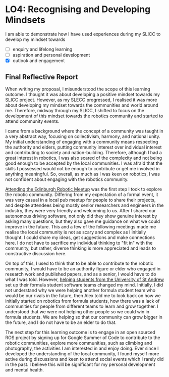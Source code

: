 # LO4: Recognising and Developing Mindsets

I am able to demonstrate how I have used experiences during my SLICC to develop my mindset towards

- [ ] enquiry and lifelong learning
- [ ] aspiration and personal development
- [x] outlook and engagement

## Final Reflective Report

When writing my proposal, I misunderstood the scope of this learning outcome. I thought it was about developing a positive mindset towards my SLICC project. However, as my SLECC progressed, I realised it was more about developing my mindset towards the communities and world around me. Therefore, midway through my SLICC, I shifted to focus on the development of this mindset towards the robotics community and started to attend community events.

I came from a background where the concept of a community was taught in a very abstract way, focusing on collectivism, harmony, and national unity. My initial understanding of engaging with a community means respecting the authority and elders, putting community interest over individual interest and contributing to society and nation-building. Therefore, although I had a great interest in robotics, I was also scared of the complexity and not being good enough to be accepted by the local communities. I was afraid that the skills I possessed would not be enough to contribute or get me involved in anything meaningful. So, overall, as much as I was keen on robotics, I was not confident about engaging with the robotics community. 

[Attending the Edinburgh Robotic Meetup]() was the first step I took to explore the robotic community. Differing from my expectation of a formal event, it was very casual in a local pub meetup for people to share their projects, and despite attendees being mostly senior researchers and engineers in the industry, they were very friendly and welcoming to us. After I shared our autonomous driving software, not only did they show genuine interest by asking many questions, but they also gave me guidance on what we could improve in the future. This and a few of the following meetings made me realise the local community is not as scary and complex as I initially thought. I could share my ideas, get suggestions and make connections here. I do not have to sacrifice my individual thinking to "fit in" with the community, but rather, diverse thinking is more appreciated and leads to constructive discussion here.

On top of this, I used to think that to be able to contribute to the robotic community, I would have to be an authority figure or elder who engaged in research work and published papers, and as a senior, I would have to do what I was told. However, [helping students from the University of St Andrew]() set up their formula student software teams changed my mind. Initially, I did not understand why we were helping another formula student team who would be our rivals in the future, then Alex told me to look back on how we initially started on robotics from formula students, how there was a lack of communities for people from different teams to learn and grow together. I understood that we were not helping other people so we could win in formula students. We are helping so that our community can grow bigger in the future, and I do not have to be an elder to do that.

The next step for this learning outcome is to engage in an open sourced ROS project by signing up for Google Summer of Code to contribute to the robotic communities, explore more communities, such as climbing and photography, the activities I am interested in and enjoy doing. Ever since I developed the understanding of the local community, I found myself more active during discussions and keen to attend social events which I rarely did in the past. I believe this will be significant for my personal development and mental health.


<!-- When writing my proposal, I misunderstood the scope of this learning outcome. I thought it was about developing a positive mindset towards my SLICC project. However, as my SLECC progressed, I realised it was more about developing my mindset towards the communities and world around me. Therefore, midway through my SLICC, I shifted to focus on the development of my outlook and engagement mindset towards the robotics community. Despite my initial misunderstanding, it was not hard to tell from my text that the image I had of the robotics community was very shallow. I had a great interest in robotics, but I was also scared of its complexity and the electronic engineering side. I was afraid that the skills I possessed would not be enough to get me involved in anything meaningful. So overall, as much as I was keen on robotics, I was confident about engaging with the community. Three occasions that led to the most significant development of this mindset took place when I met other robotic engineers during events.

Attending the Edinburgh Robotic Meetup with friends was the first step I took to explore the robotic community. Differing from my expectation of a formal event, it was very casual in a local pub meetup for people to share their projects, and despite attendees being mostly senior researchers and engineers in the industry, they were very friendly and welcoming to us. The simple fact of being able to understand their topic and engage in conversations brought me a lot of confidence, and we also received lots of compliments and guidance when we shared our autonomous driving software. I reflect on this experience and realise that I was too focused on how hard the technical side of robotics is and forgot that every expert started from the same point as me. I should not be afraid to engage with the community to seek help. I would not have learnt this if I had not attended community events like this, and it taught me that I should not judge a community based on my own limited experience, assumption, and imagination because it will likely lead to misjudgement.

The second interaction happened between me and students from St Andrews University, who were just setting up their formula student software team and were seeking advice. I was told that I should hold back on how much information I share because they could become our rivals in the future. However, I looked back on how I initially started on Formula Student and how much I hoped there was a community for people in different teams to learn and grow together; I brought up the idea that we should help other teams as much as we can to encourage the development of this community. After that, we agreed to open source more parts of our software, so other teams could use it as a reference or a starting point.  -->

<!-- ## What -->
<!-- 
In your own words, what are you focusing on for this learning outcome? Make this as specific as possible. How does this differ from what you expected in your Proposal?

What have you done since your Proposal to progress this learning outcome?

What unexpected changes, challenges and/or problems have you encountered?

 I got to talk to a hire manager for robotic companies, I share my frustration in most of th job oppotunities are for people with PhD or years of experience. He confirmed that it is the current trend in the UK robotic industry, but he also stated that the industry is growing rapidly, and there will be more opportunities for graduates in the future when I graduate.

 He also said the experices and skills I gained from EUFS are the exactly what the industry will be looking for, and I should not be discouraged by the current situations.
-->

<!-- ## So What -->
<!-- 
What are the main things you have learned from your experiences in relation to this learning outcome?

What experiences contributed the most to this learning?

How have you learned from anything that was unexpected, challenging, or difficult?
-->

<!-- ## Now What -->
<!-- 
What are your next steps for this learning outcome – whether during your SLICC or beyond?

How could what you have learned be useful in other parts of your life (academic, personal, and professional), now and in the future?
-->
